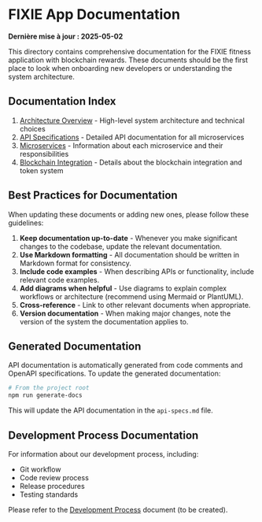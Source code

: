 # FIXIE App Documentation

**Dernière mise à jour : 2025-05-02**

This directory contains comprehensive documentation for the FIXIE fitness application with blockchain rewards. These documents should be the first place to look when onboarding new developers or understanding the system architecture.

## Documentation Index

1. [Architecture Overview](architecture.md) - High-level system architecture and technical choices
2. [API Specifications](api-specs.md) - Detailed API documentation for all microservices
3. [Microservices](microservices.md) - Information about each microservice and their responsibilities
4. [Blockchain Integration](blockchain-integration.md) - Details about the blockchain integration and token system

## Best Practices for Documentation

When updating these documents or adding new ones, please follow these guidelines:

1. **Keep documentation up-to-date** - Whenever you make significant changes to the codebase, update the relevant documentation.
2. **Use Markdown formatting** - All documentation should be written in Markdown format for consistency.
3. **Include code examples** - When describing APIs or functionality, include relevant code examples.
4. **Add diagrams when helpful** - Use diagrams to explain complex workflows or architecture (recommend using Mermaid or PlantUML).
5. **Cross-reference** - Link to other relevant documents when appropriate.
6. **Version documentation** - When making major changes, note the version of the system the documentation applies to.

## Generated Documentation

API documentation is automatically generated from code comments and OpenAPI specifications. To update the generated documentation:

```bash
# From the project root
npm run generate-docs
```

This will update the API documentation in the `api-specs.md` file.

## Development Process Documentation

For information about our development process, including:
- Git workflow
- Code review process
- Release procedures
- Testing standards

Please refer to the [Development Process](development-process.md) document (to be created).

